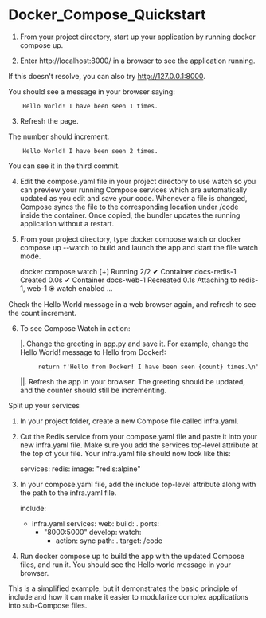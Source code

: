 # Docker_Compose_Quickstart

1. From your project directory, start up your application by running docker compose up.

2. Enter http://localhost:8000/ in a browser to see the application running.

If this doesn't resolve, you can also try http://127.0.0.1:8000.

You should see a message in your browser saying:

        Hello World! I have been seen 1 times.

3. Refresh the page.

The number should increment.

        Hello World! I have been seen 2 times.

You can see it in the third commit.

4. Edit the compose.yaml file in your project directory to use watch so you can preview your running Compose services which are automatically updated as you edit and save your code.
Whenever a file is changed, Compose syncs the file to the corresponding location under /code inside the container. Once copied, the bundler updates the running application without a restart.

5. From your project directory, type docker compose watch or docker compose up --watch to build and launch the app and start the file watch mode.

    docker compose watch
    [+] Running 2/2
    ✔ Container docs-redis-1 Created                                                                                                                                                                                                        0.0s
    ✔ Container docs-web-1    Recreated                                                                                                                                                                                                      0.1s
    Attaching to redis-1, web-1
            ⦿ watch enabled
    ...

Check the Hello World message in a web browser again, and refresh to see the count increment.

6. To see Compose Watch in action:

    |.  Change the greeting in app.py and save it. For example, change the Hello World! message to Hello from Docker!:

            return f'Hello from Docker! I have been seen {count} times.\n'

    ||. Refresh the app in your browser. The greeting should be updated, and the counter should still be incrementing.




Split up your services

1. In your project folder, create a new Compose file called infra.yaml.

2. Cut the Redis service from your compose.yaml file and paste it into your new infra.yaml file. Make sure you add the services top-level attribute at the top of your file. Your infra.yaml file should now look like this:

    services:
      redis:
        image: "redis:alpine"

3. In your compose.yaml file, add the include top-level attribute along with the path to the infra.yaml file.

    include:
    - infra.yaml
    services:
    web:
        build: .
        ports:
        - "8000:5000"
        develop:
        watch:
            - action: sync
            path: .
            target: /code

4. Run docker compose up to build the app with the updated Compose files, and run it. You should see the Hello world message in your browser.



This is a simplified example, but it demonstrates the basic principle of include and how it can make it easier to modularize complex applications into sub-Compose files. 